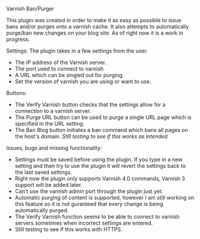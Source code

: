 Varnish Ban/Purger

This plugin was created in order to make it as easy as possible to issue bans and/or purges onto a varnish cache. It also attempts to automatically purge/ban new changes on your blog site. As of right now it is a work in progress.


Settings:
The plugin takes in a few settings from the user. 
* The IP address of the Varnish server.
* The port used to connect to varnish
* A URL which can be singled out for purging.
* Set the version of varnish you are using or want to use. 

Buttons:
* The Verify Varnish button checks that the settings allow for a connection to a varnish server. 
* The Purge URL button can be used to purge a single URL page which is specified in the URL setting.
* The Ban Blog button initiates a ban command which bans all pages on the host's domain. *Still testing to see if this works as intended*


Issues, bugs and missing functionality: 

* Settings must be saved before using the plugin. If you type in a new setting and then try to use the plugin it will revert the settings back to the last saved settings. 
* Right now the plugin only supports Varnish 4.0 commands, Varnish 3 support will be added later. 
* Can't use the varnish admin port through the plugin just yet. 
* Automatic purging of content is supported, however I am still working on this feature so it is not guranteed that every change is being automatically purged. 
* The Verify Varnish function seems to be able to connect to varnish servers sometimes when incorrect settings are entered.
* Still testing to see if this works with HTTPS. 
